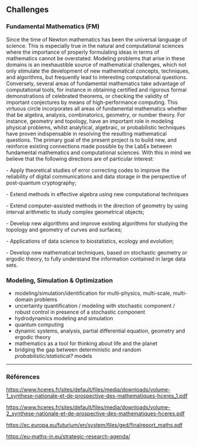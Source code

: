 ## Challenges

### Fundamental Mathematics (FM)

Since the time of Newton mathematics has been the universal language of
science. This is especially true in the natural and computational sciences
where the importance  of properly formulating ideas in terms of mathematics
cannot be overstated. Modeling problems that arise in these domains is an
inexhaustible source of mathematical challenges, which not only stimulate the
development of new mathematical concepts, techniques, and algorithms, but
frequently lead to interesting computational questions. Conversely, several
areas of fundamental mathematics take advantage of computational tools, for
instance in obtaining certified and rigorous formal demonstrations of
celebrated theorems, or checking  the validity of important conjectures by
means of high-performance computing. This virtuous circle incorporates all
areas of fundamental mathematics whether that be algebra, analysis,
combinatorics, geometry, or number theory. For instance, geometry and topology,
have an important role in modeling physical problems, whilst analytical,
algebraic, or probabilistic techniques have proven indispensable in resolving
the resulting mathematical questions. The primary goal of the present project
is to build new, and reinforce existing connections made possible by the LabEx
between fundamental mathematics and computational sciences. With this in mind
we  believe that  the following directions are of particular interest:

\- Apply theoretical studies of error correcting codes to improve the reliability of digital communications and data storage in the perspective of post-quantum cryptography;

\- Extend methods in effective algebra using new computational techniques

\- Extend computer-assisted methods in the direction of geometry by using interval arithmetic to study complex geometrical objects;

\- Develop new algorithms and improve existing algorithms for studying the topology and geometry of curves and surfaces;

\- Applications of data science to biostatistics, ecology and evolution;

\- Develop new mathematical techniques, based on stochastic geometry or ergodic theory, to fully understand the information contained in large data sets.

### Modeling, Simulation & Optimization

* modeling/simulation/identification for multi-physics, multi-scale, multi-domain problems
* uncertainty quantification / modeling with stochastic component / robust control in presence of a stochastic component
* hydrodynamics modeling and simulation
* quantum computing 
* dynamic systems, analysis, partial differential equation, geometry and ergodic theory
* mathematics as a tool for thinking about life and the planet  
* bridging the gap between deterministic and random *probabilistic/statistical?* models

---

### Références

<https://www.hceres.fr/sites/default/files/media/downloads/volume-1_synthese-nationale-et-de-prospective-des-mathematiques-hceres_1.pdf>

<https://www.hceres.fr/sites/default/files/media/downloads/volume-2_synthese-nationale-et-de-prospective-des-mathematiques-hceres.pdf>

<https://ec.europa.eu/futurium/en/system/files/ged/finalreport_maths.pdf>

<https://eu-maths-in.eu/strategic-research-agenda/>

